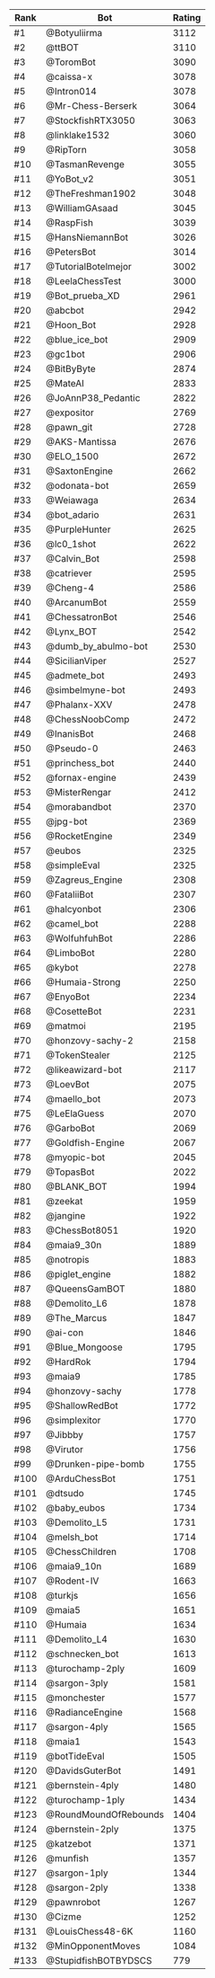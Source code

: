 Rank|Bot|Rating
---|---|---
#1|@Botyuliirma|3112
#2|@ttBOT|3110
#3|@ToromBot|3090
#4|@caissa-x|3078
#5|@Intron014|3078
#6|@Mr-Chess-Berserk|3064
#7|@StockfishRTX3050|3063
#8|@linklake1532|3060
#9|@RipTorn|3058
#10|@TasmanRevenge|3055
#11|@YoBot_v2|3051
#12|@TheFreshman1902|3048
#13|@WilliamGAsaad|3045
#14|@RaspFish|3039
#15|@HansNiemannBot|3026
#16|@PetersBot|3014
#17|@TutorialBotelmejor|3002
#18|@LeelaChessTest|3000
#19|@Bot_prueba_XD|2961
#20|@abcbot|2942
#21|@Hoon_Bot|2928
#22|@blue_ice_bot|2909
#23|@gc1bot|2906
#24|@BitByByte|2874
#25|@MateAI|2833
#26|@JoAnnP38_Pedantic|2822
#27|@expositor|2769
#28|@pawn_git|2728
#29|@AKS-Mantissa|2676
#30|@ELO_1500|2672
#31|@SaxtonEngine|2662
#32|@odonata-bot|2659
#33|@Weiawaga|2634
#34|@bot_adario|2631
#35|@PurpleHunter|2625
#36|@lc0_1shot|2622
#37|@Calvin_Bot|2598
#38|@catriever|2595
#39|@Cheng-4|2586
#40|@ArcanumBot|2559
#41|@ChessatronBot|2546
#42|@Lynx_BOT|2542
#43|@dumb_by_abulmo-bot|2530
#44|@SicilianViper|2527
#45|@admete_bot|2493
#46|@simbelmyne-bot|2493
#47|@Phalanx-XXV|2478
#48|@ChessNoobComp|2472
#49|@InanisBot|2468
#50|@Pseudo-0|2463
#51|@princhess_bot|2440
#52|@fornax-engine|2439
#53|@MisterRengar|2412
#54|@morabandbot|2370
#55|@jpg-bot|2369
#56|@RocketEngine|2349
#57|@eubos|2325
#58|@simpleEval|2325
#59|@Zagreus_Engine|2308
#60|@FataliiBot|2307
#61|@halcyonbot|2306
#62|@camel_bot|2288
#63|@WolfuhfuhBot|2286
#64|@LimboBot|2280
#65|@kybot|2278
#66|@Humaia-Strong|2250
#67|@EnyoBot|2234
#68|@CosetteBot|2231
#69|@matmoi|2195
#70|@honzovy-sachy-2|2158
#71|@TokenStealer|2125
#72|@likeawizard-bot|2117
#73|@LoevBot|2075
#74|@maello_bot|2073
#75|@LeElaGuess|2070
#76|@GarboBot|2069
#77|@Goldfish-Engine|2067
#78|@myopic-bot|2045
#79|@TopasBot|2022
#80|@BLANK_BOT|1994
#81|@zeekat|1959
#82|@jangine|1922
#83|@ChessBot8051|1920
#84|@maia9_30n|1889
#85|@notropis|1883
#86|@piglet_engine|1882
#87|@QueensGamBOT|1880
#88|@Demolito_L6|1878
#89|@The_Marcus|1847
#90|@ai-con|1846
#91|@Blue_Mongoose|1795
#92|@HardRok|1794
#93|@maia9|1785
#94|@honzovy-sachy|1778
#95|@ShallowRedBot|1772
#96|@simplexitor|1770
#97|@Jibbby|1757
#98|@Virutor|1756
#99|@Drunken-pipe-bomb|1755
#100|@ArduChessBot|1751
#101|@dtsudo|1745
#102|@baby_eubos|1734
#103|@Demolito_L5|1731
#104|@melsh_bot|1714
#105|@ChessChildren|1708
#106|@maia9_10n|1689
#107|@Rodent-IV|1663
#108|@turkjs|1656
#109|@maia5|1651
#110|@Humaia|1634
#111|@Demolito_L4|1630
#112|@schnecken_bot|1613
#113|@turochamp-2ply|1609
#114|@sargon-3ply|1581
#115|@monchester|1577
#116|@RadianceEngine|1568
#117|@sargon-4ply|1565
#118|@maia1|1543
#119|@botTideEval|1505
#120|@DavidsGuterBot|1491
#121|@bernstein-4ply|1480
#122|@turochamp-1ply|1434
#123|@RoundMoundOfRebounds|1404
#124|@bernstein-2ply|1375
#125|@katzebot|1371
#126|@munfish|1357
#127|@sargon-1ply|1344
#128|@sargon-2ply|1338
#129|@pawnrobot|1267
#130|@Cizme|1252
#131|@LouisChess48-6K|1160
#132|@MinOpponentMoves|1084
#133|@StupidfishBOTBYDSCS|779
